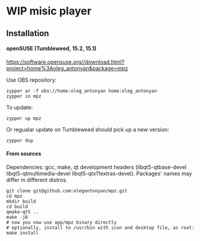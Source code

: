 # WIP misic player

## Installation

#### openSUSE (Tumbleweed, 15.2, 15.1)

https://software.opensuse.org//download.html?project=home%3Aoleg_antonyan&package=mpz

Use OBS repository:
```
zypper ar -f obs://home:oleg_antonyan home:oleg_antonyan
zypper in mpz
```

To update:
```
zypper up mpz
```

Or regualar update on Tumbleweed should pick up a new version:
```
zypper dup
```

#### From sources

Dependencies: gcc, make, qt development headers (libqt5-qtbase-devel libqt5-qtmultimedia-devel libqt5-qtx11extras-devel).
Packages' names may differ in different distros.

```
git clone git@github.com:olegantonyan/mpz.git
cd mpz
mkdir build
cd build
qmake-qt5 ..
make -j8
# now you now use app/mpz binary directly
# optionally, install to /usr/bin with icon and desktop file, as root:
make install
```
